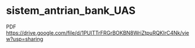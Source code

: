 # sistem_antrian_bank_UAS
PDF https://drive.google.com/file/d/1PUlTTrFRGrBOKBN8WriZtpuRQKIrC4Nk/view?usp=sharing
